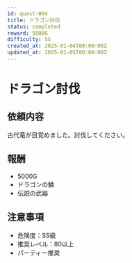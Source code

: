 ```yaml
---
id: quest-004
title: ドラゴン討伐
status: completed
reward: 5000G
difficulty: SS
created_at: 2025-01-04T00:00:00Z
updated_at: 2025-01-05T00:00:00Z
---
```


# ドラゴン討伐

## 依頼内容
古代竜が目覚めました。討伐してください。

## 報酬
- 5000G
- ドラゴンの鱗
- 伝説の武器

## 注意事項
- 危険度：SS級
- 推奨レベル：80以上
- パーティー推奨